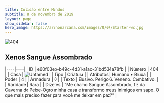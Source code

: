 ```yaml
---
title: Colisão entre Mundos
subtitle: 8 de novembro de 2019
layout: page
show_sidebar: false
hero_image: https://archonarcana.com/images/0/07/Starter-wc.jpg
---
```


![404](https://cdn.keyforgegame.com/media/card_front/pt/452_404_QPM9CPW795H2_pt.png)

## Xenos Sangue Assombrado

|----|----|
| ID | e60f03eb-b49c-4d31-a1ac-31bd534a78fb |
| Número | 404 |
| Casa | ![Untamed](https://archonarcana.com/images/thumb/b/bd/Untamed.png/22px-Untamed.png "Indomados") |
| Tipo | Criatura |
| Atributos | Humano • Bruxa |
| Poder | 4 |
| Armadura | 0 |
| Texto | Elusivo. Perigo 6. Veneno. Combativo. |
| Raridade | Rara |
| Dizeres | “Me chamo Sangue Assombrado, fiz da Caverna  do Peixe-Ogro minha casa e transformo meus inimigos em sapo. O que mais preciso fazer  para você me deixar em paz?” |
